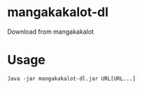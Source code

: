 # mangakakalot-dl
Download from mangakakalot

# Usage
    Java -jar mangakakalot-dl.jar URL[URL...]
